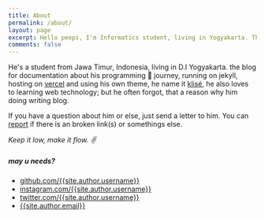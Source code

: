 ```yaml
---
title: About
permalink: /about/
layout: page
excerpt: Hello peeps, I'm Informatics student, living in Yogyakarta. This blog for documentation about my programming journey, running on jekyll, hosting on netlify and using my own simple theme.
comments: false
---
```


He's a student from Jawa Timur, Indonesia, living in D.I Yogyakarta. the blog for documentation about his programming 🎒 journey, running on jekyll, hosting on [vercel](http://now.sh) and using his own theme, he name it <a href="https://github.com/piharpi/jekyll-klise" target="_blank" rel="noopener">klisé</a>, he also loves to learning web technology; but he often forgot, that a reason why him doing writing blog.

If you have a question about him or else, just send a letter to him. You can [report](https://github.com/piharpi/harpi.rocks/issues/new) if there is an broken link(s) or somethings else.

*Keep it low, make it flow. ✌️*

##### may u needs?

* [github.com/{{site.author.username}}](/gh)
* [instagram.com/{{site.author.username}}](/ig)
* [twitter.com/{{site.author.username}}](/tw)
* [{{site.author.email}}](mailto:{{site.author.email}})
